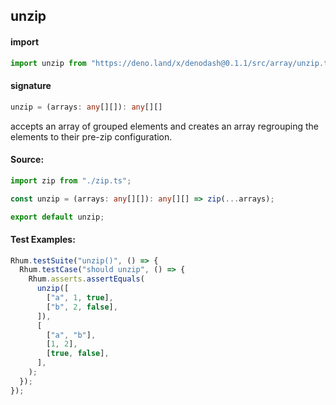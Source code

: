 
## unzip

#### import
```typescript
import unzip from "https://deno.land/x/denodash@0.1.1/src/array/unzip.ts"
```

#### signature
```typescript
unzip = (arrays: any[][]): any[][]
```

accepts an array of grouped elements and creates an array regrouping the elements to their pre-zip configuration.

#### Source:

```typescript
import zip from "./zip.ts";

const unzip = (arrays: any[][]): any[][] => zip(...arrays);

export default unzip;

```

#### Test Examples: 

```typescript
Rhum.testSuite("unzip()", () => {
  Rhum.testCase("should unzip", () => {
    Rhum.asserts.assertEquals(
      unzip([
        ["a", 1, true],
        ["b", 2, false],
      ]),
      [
        ["a", "b"],
        [1, 2],
        [true, false],
      ],
    );
  });
});
```

  